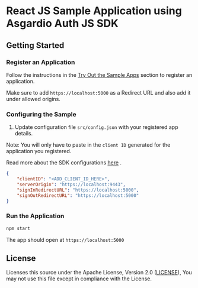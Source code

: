 # React JS Sample Application using Asgardio Auth JS SDK

## Getting Started

### Register an Application

Follow the instructions in the [Try Out the Sample Apps](../../packages/oidc-js/README.md#try-out-the-sample-apps) section to register an application.

Make sure to add `https://localhost:5000` as a Redirect URL and also add it under allowed origins. 

### Configuring the Sample

1. Update configuration file `src/config.json` with your registered app details.

Note: You will only have to paste in the `client ID` generated for the application you registered.

Read more about the SDK configurations [here](../../packages/oidc-js/README.md#initialize) .

```json
{
    "clientID": "<ADD_CLIENT_ID_HERE>",
    "serverOrigin": "https://localhost:9443",
    "signInRedirectURL": "https://localhost:5000",
    "signOutRedirectURL": "https://localhost:5000"
}
```

### Run the Application

```bash
npm start
```

The app should open at `https://localhost:5000`

## License

Licenses this source under the Apache License, Version 2.0 ([LICENSE](../../../LICENSE)), You may not use this file except in compliance with the License.
